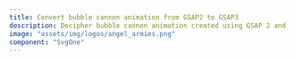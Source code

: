```yaml
---
title: Convert bubble cannon animation from GSAP2 to GSAP3
description: Decipher bubble cannon animation created using GSAP 2 and convert it into GSAP 3 codebase along the way.
image: "assets/img/logos/angel_armies.png"
component: "SvgOne"
---
```


